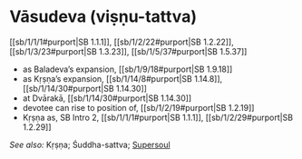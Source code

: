 # Vāsudeva (viṣṇu-tattva)

[[sb/1/1/1#purport|SB 1.1.1]], [[sb/1/2/22#purport|SB 1.2.22]], [[sb/1/3/23#purport|SB 1.3.23]], [[sb/1/5/37#purport|SB 1.5.37]]

* as Baladeva’s expansion, [[sb/1/9/18#purport|SB 1.9.18]]
* as Kṛṣṇa’s expansion, [[sb/1/14/8#purport|SB 1.14.8]], [[sb/1/14/30#purport|SB 1.14.30]]
* at Dvārakā, [[sb/1/14/30#purport|SB 1.14.30]]
* devotee can rise to position of, [[sb/1/2/19#purport|SB 1.2.19]]
* Kṛṣṇa as, SB Intro 2, [[sb/1/1/1#purport|SB 1.1.1]], [[sb/1/2/29#purport|SB 1.2.29]]

*See also:* Kṛṣṇa; Śuddha-sattva; [Supersoul](entries/supersoul.md)
